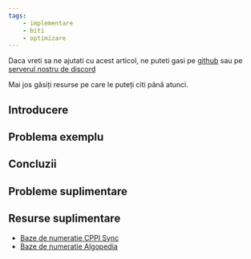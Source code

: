 ```yaml
---
tags:
    - implementare
    - biti
    - optimizare
---
```


Daca vreti sa ne ajutati cu acest articol, ne puteti gasi pe [github](https://github.com/roalgo-discord/arhiva-educationala) sau pe [serverul nostru de discord](https://discord.gg/vdDRSmg3fC)

Mai jos găsiți resurse pe care le puteți citi până atunci.

## Introducere

## Problema exemplu

## Concluzii

## Probleme suplimentare

## Resurse suplimentare

* [Baze de numeratie CPPI Sync](https://cppi.sync.ro/materia/baze_de_numeratie.html)
* [Baze de numeratie Algopedia](https://www.algopedia.ro/wiki/index.php/Clasa_a_VI-a_lec%C8%9Bia_6_-_30_oct_2014)